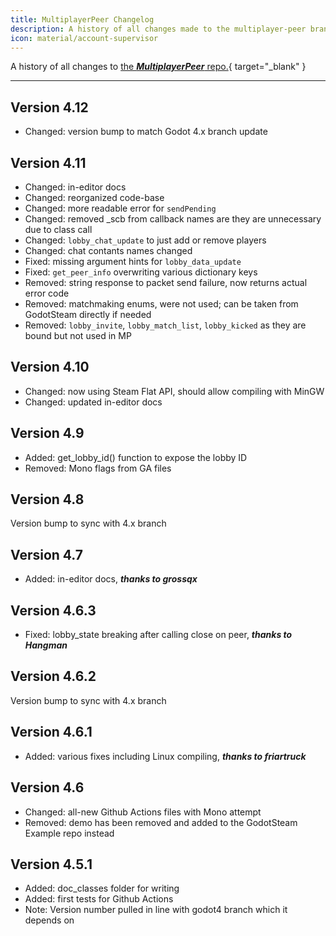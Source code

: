 ```yaml
---
title: MultiplayerPeer Changelog
description: A history of all changes made to the multiplayer-peer branch.
icon: material/account-supervisor
---
```


A history of all changes to [the ***MultiplayerPeer*** repo.](https://github.com/GodotSteam/MultiplayerPeer){ target="\_blank" }

---

## Version 4.12

- Changed: version bump to match Godot 4.x branch update

## Version 4.11

- Changed: in-editor docs
- Changed: reorganized code-base
- Changed: more readable error for `sendPending`
- Changed: removed \_scb from callback names are they are unnecessary due to class call
- Changed: `lobby_chat_update` to just add or remove players
- Changed: chat contants names changed
- Fixed: missing argument hints for `lobby_data_update`
- Fixed: `get_peer_info` overwriting various dictionary keys
- Removed: string response to packet send failure, now returns actual error code
- Removed: matchmaking enums, were not used; can be taken from GodotSteam directly if needed
- Removed: `lobby_invite`, `lobby_match_list`, `lobby_kicked` as they are bound but not used in MP

## Version 4.10

- Changed: now using Steam Flat API, should allow compiling with MinGW
- Changed: updated in-editor docs

## Version 4.9

- Added: get_lobby_id() function to expose the lobby ID
- Removed: Mono flags from GA files

## Version 4.8

Version bump to sync with 4.x branch

## Version 4.7

- Added: in-editor docs, ***thanks to grossqx***

## Version 4.6.3

- Fixed: lobby_state breaking after calling close on peer, ***thanks to Hangman***

## Version 4.6.2

Version bump to sync with 4.x branch

## Version 4.6.1

- Added: various fixes including Linux compiling, ***thanks to friartruck***

## Version 4.6

- Changed: all-new Github Actions files with Mono attempt
- Removed: demo has been removed and added to the GodotSteam Example repo instead

## Version 4.5.1

- Added: doc_classes folder for writing
- Added: first tests for Github Actions
- Note: Version number pulled in line with godot4 branch which it depends on